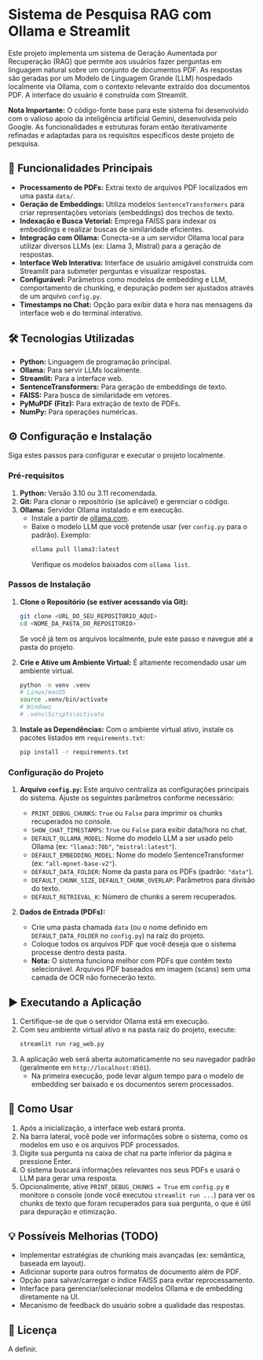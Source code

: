 # Sistema de Pesquisa RAG com Ollama e Streamlit

Este projeto implementa um sistema de Geração Aumentada por Recuperação (RAG) que permite aos usuários fazer perguntas em linguagem natural sobre um conjunto de documentos PDF. As respostas são geradas por um Modelo de Linguagem Grande (LLM) hospedado localmente via Ollama, com o contexto relevante extraído dos documentos PDF. A interface do usuário é construída com Streamlit.

**Nota Importante:** O código-fonte base para este sistema foi desenvolvido com o valioso apoio da inteligência artificial Gemini, desenvolvida pelo Google. As funcionalidades e estruturas foram então iterativamente refinadas e adaptadas para os requisitos específicos deste projeto de pesquisa.

## 🚀 Funcionalidades Principais

* **Processamento de PDFs:** Extrai texto de arquivos PDF localizados em uma pasta `data/`.
* **Geração de Embeddings:** Utiliza modelos `SentenceTransformers` para criar representações vetoriais (embeddings) dos trechos de texto.
* **Indexação e Busca Vetorial:** Emprega FAISS para indexar os embeddings e realizar buscas de similaridade eficientes.
* **Integração com Ollama:** Conecta-se a um servidor Ollama local para utilizar diversos LLMs (ex: Llama 3, Mistral) para a geração de respostas.
* **Interface Web Interativa:** Interface de usuário amigável construída com Streamlit para submeter perguntas e visualizar respostas.
* **Configurável:** Parâmetros como modelos de embedding e LLM, comportamento de chunking, e depuração podem ser ajustados através de um arquivo `config.py`.
* **Timestamps no Chat:** Opção para exibir data e hora nas mensagens da interface web e do terminal interativo.

## 🛠️ Tecnologias Utilizadas

* **Python:** Linguagem de programação principal.
* **Ollama:** Para servir LLMs localmente.
* **Streamlit:** Para a interface web.
* **SentenceTransformers:** Para geração de embeddings de texto.
* **FAISS:** Para busca de similaridade em vetores.
* **PyMuPDF (Fitz):** Para extração de texto de PDFs.
* **NumPy:** Para operações numéricas.

## ⚙️ Configuração e Instalação

Siga estes passos para configurar e executar o projeto localmente.

### Pré-requisitos

1.  **Python:** Versão 3.10 ou 3.11 recomendada.
2.  **Git:** Para clonar o repositório (se aplicável) e gerenciar o código.
3.  **Ollama:** Servidor Ollama instalado e em execução.
    * Instale a partir de [ollama.com](https://ollama.com/).
    * Baixe o modelo LLM que você pretende usar (ver `config.py` para o padrão). Exemplo:
        ```bash
        ollama pull llama3:latest
        ```
        Verifique os modelos baixados com `ollama list`.

### Passos de Instalação

1.  **Clone o Repositório (se estiver acessando via Git):**
    ```bash
    git clone <URL_DO_SEU_REPOSITORIO_AQUI>
    cd <NOME_DA_PASTA_DO_REPOSITORIO>
    ```
    Se você já tem os arquivos localmente, pule este passo e navegue até a pasta do projeto.

2.  **Crie e Ative um Ambiente Virtual:**
    É altamente recomendado usar um ambiente virtual.
    ```bash
    python -m venv .venv
    # Linux/macOS
    source .venv/bin/activate
    # Windows
    # .venv\Scripts\activate
    ```

3.  **Instale as Dependências:**
    Com o ambiente virtual ativo, instale os pacotes listados em `requirements.txt`:
    ```bash
    pip install -r requirements.txt
    ```

### Configuração do Projeto

1.  **Arquivo `config.py`:**
    Este arquivo centraliza as configurações principais do sistema. Ajuste os seguintes parâmetros conforme necessário:
    * `PRINT_DEBUG_CHUNKS`: `True` ou `False` para imprimir os chunks recuperados no console.
    * `SHOW_CHAT_TIMESTAMPS`: `True` ou `False` para exibir data/hora no chat.
    * `DEFAULT_OLLAMA_MODEL`: Nome do modelo LLM a ser usado pelo Ollama (ex: `"llama3:70b"`, `"mistral:latest"`).
    * `DEFAULT_EMBEDDING_MODEL`: Nome do modelo SentenceTransformer (ex: `"all-mpnet-base-v2"`).
    * `DEFAULT_DATA_FOLDER`: Nome da pasta para os PDFs (padrão: `"data"`).
    * `DEFAULT_CHUNK_SIZE`, `DEFAULT_CHUNK_OVERLAP`: Parâmetros para divisão do texto.
    * `DEFAULT_RETRIEVAL_K`: Número de chunks a serem recuperados.

2.  **Dados de Entrada (PDFs):**
    * Crie uma pasta chamada `data` (ou o nome definido em `DEFAULT_DATA_FOLDER` no `config.py`) na raiz do projeto.
    * Coloque todos os arquivos PDF que você deseja que o sistema processe dentro desta pasta.
    * **Nota:** O sistema funciona melhor com PDFs que contêm texto selecionável. Arquivos PDF baseados em imagem (scans) sem uma camada de OCR não fornecerão texto.

## ▶️ Executando a Aplicação

1.  Certifique-se de que o servidor Ollama está em execução.
2.  Com seu ambiente virtual ativo e na pasta raiz do projeto, execute:
    ```bash
    streamlit run rag_web.py
    ```
3.  A aplicação web será aberta automaticamente no seu navegador padrão (geralmente em `http://localhost:8501`).
    * Na primeira execução, pode levar algum tempo para o modelo de embedding ser baixado e os documentos serem processados.

## 📖 Como Usar

1.  Após a inicialização, a interface web estará pronta.
2.  Na barra lateral, você pode ver informações sobre o sistema, como os modelos em uso e os arquivos PDF processados.
3.  Digite sua pergunta na caixa de chat na parte inferior da página e pressione Enter.
4.  O sistema buscará informações relevantes nos seus PDFs e usará o LLM para gerar uma resposta.
5.  Opcionalmente, ative `PRINT_DEBUG_CHUNKS = True` em `config.py` e monitore o console (onde você executou `streamlit run ...`) para ver os chunks de texto que foram recuperados para sua pergunta, o que é útil para depuração e otimização.

## 💡 Possíveis Melhorias (TODO)

* Implementar estratégias de chunking mais avançadas (ex: semântica, baseada em layout).
* Adicionar suporte para outros formatos de documento além de PDF.
* Opção para salvar/carregar o índice FAISS para evitar reprocessamento.
* Interface para gerenciar/selecionar modelos Ollama e de embedding diretamente na UI.
* Mecanismo de feedback do usuário sobre a qualidade das respostas.

## 📄 Licença

A definir.
